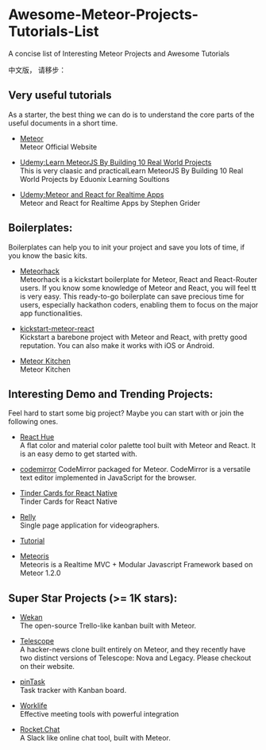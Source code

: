 # Awesome-Meteor-Projects-Tutorials-List
A concise list of Interesting Meteor Projects and Awesome Tutorials

中文版， 请移步： 

## Very useful tutorials
As a starter, the best thing we can do is to understand the core parts of the useful documents in a short time. 

* [Meteor](https://www.meteor.com/) <br>
Meteor Official Website

* [Udemy:Learn MeteorJS By Building 10 Real World Projects](https://www.udemy.com/learn-meteorjs-by-building-10-real-world-projects/learn/v4/overview) </br>
This is very claasic and practicalLearn MeteorJS By Building 10 Real World Projects by Eduonix Learning Soultions

* [Udemy:Meteor and React for Realtime Apps](https://www.udemy.com/meteor-react-tutorial/learn/v4/overview) </br>
Meteor and React for Realtime Apps by Stephen Grider

## Boilerplates:
Boilerplates can help you to init your project and save you lots of time, if you know the basic kits.

* [Meteorhack](https://github.com/gongbaochicken/Meteorhack) <br>
Meteorhack is a kickstart boilerplate for Meteor, React and React-Router users. If you know some knowledge of Meteor and React, you will feel tt is very easy. This ready-to-go boilerplate can save precious time for users, especially hackathon coders, enabling them to focus on the major app functionalities.

* [kickstart-meteor-react](https://github.com/thereactivestack-legacy/kickstart-meteor-react) <br>
Kickstart a barebone project with Meteor and React, with pretty good reputation. You can also make it works with iOS or Android.

* [Meteor Kitchen](http://www.meteorkitchen.com/examples) <br>
Meteor Kitchen

## Interesting Demo and Trending Projects:
Feel hard to start some big project? Maybe you can start with or join the following ones. 

* [React Hue](https://github.com/gongbaochicken/React-Hue) <br>
A flat color and material color palette tool built with Meteor and React. It is an easy demo to get started with.

* [codemirror](https://github.com/perak/codemirror)
CodeMirror packaged for Meteor. CodeMirror is a versatile text editor implemented in JavaScript for the browser.

* [Tinder Cards for React Native](https://github.com/meteor-factory/react-native-tinder-swipe-cards) <br>
Tinder Cards for React Native

* [Relly](http://reel.ly) <br>
Single page application for videographers.

* [Tutorial](http://www.itjiaoshou.com/meteor-react-layout-and-flow-router-study.html) <br>

* [Meteoris](https://github.com/meteoris/meteoris) <br>
Meteoris is a Realtime MVC + Modular Javascript Framework based on Meteor 1.2.0


## Super Star Projects (>= 1K stars):
* [Wekan](https://github.com/wekan/wekan) <br>
The open-source Trello-like kanban built with Meteor.

* [Telescope](http://www.telescopeapp.org/) <br>
A hacker-news clone built entirely on Meteor, and they recently have two distinct versions of Telescope: Nova and Legacy. Please checkout on their website.

* [pinTask](https://pintask.me/) <br>
Task tracker with Kanban board.

* [Worklife](http://worklife.wpengine.com/) <br>
Effective meeting tools with powerful integration

* [Rocket.Chat](https://github.com/RocketChat/Rocket.Chat) <br>
A Slack like online chat tool, built with Meteor.
